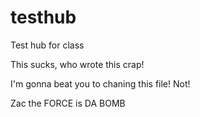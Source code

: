 # testhub
Test hub for class

This sucks, who wrote this crap!

I'm gonna beat you to chaning this file! Not!

Zac the FORCE is DA BOMB


